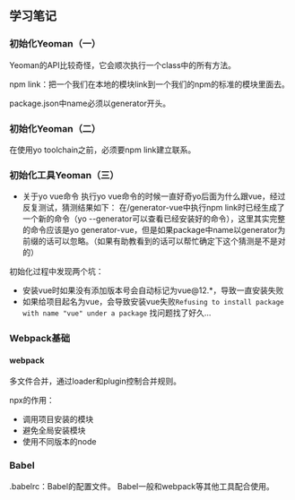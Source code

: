 ## 学习笔记

### 初始化Yeoman（一）

Yeoman的API比较奇怪，它会顺次执行一个class中的所有方法。  

npm link：把一个我们在本地的模块link到一个我们的npm的标准的模块里面去。

package.json中name必须以generator开头。

### 初始化Yeoman（二）

在使用yo toolchain之前，必须要npm link建立联系。

### 初始化工具Yeoman（三）

* 关于yo vue命令
执行yo vue命令的时候一直好奇yo后面为什么跟vue，经过反复测试，猜测结果如下：
在/generator-vue中执行npm link时已经生成了一个新的命令（yo --generator可以查看已经安装好的命令），这里其实完整的命令应该是yo generator-vue，但是如果package中name以generator为前缀的话可以忽略。（如果有助教看到的话可以帮忙确定下这个猜测是不是对的）

初始化过程中发现两个坑：
* 安装vue时如果没有添加版本号会自动标记为vue@12.*，导致一直安装失败
* 如果给项目起名为vue，会导致安装vue失败```Refusing to install package with name "vue" under a package```
找问题找了好久...

### Webpack基础

#### webpack
多文件合并，通过loader和plugin控制合并规则。

npx的作用：
* 调用项目安装的模块
* 避免全局安装模块
* 使用不同版本的node

### Babel

.babelrc：Babel的配置文件。
Babel一般和webpack等其他工具配合使用。
